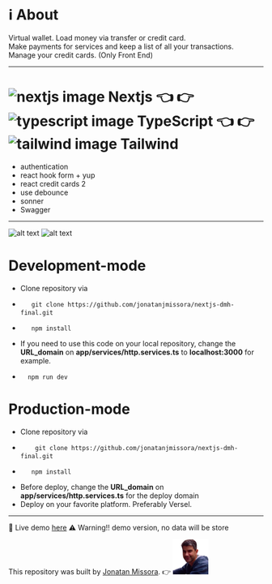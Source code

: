 # ℹ️ About 
Virtual wallet. 
Load money via transfer or credit card.  
Make payments for services and keep a list of all your transactions.  
Manage your credit cards.
(Only Front End)

****************************

# <img src="/public/nextjs-icon.svg" alt="nextjs image" width="50px" height="50px" /> Nextjs 👈 👉 <img src="/public/typescript-icon.svg" alt="typescript image" width="50px" height="50px" /> TypeScript 👈 👉 <img src="/public/tailwindcss-icon.svg" alt="tailwind image" width="50px" height="50px" /> Tailwind  

- authentication
- react hook form + yup
- react credit cards 2
- use debounce
- sonner
- Swagger

****************************

![alt text](/public/preview-desk.webp "preview image repository")
![alt text](/public/preview-mobil.webp "preview image repository")

Development-mode
=================
- Clone repository via
-        git clone https://github.com/jonatanjmissora/nextjs-dmh-final.git
-        npm install
- If you need to use this code on your local repository, change the **URL_domain** on **app/services/http.services.ts** to **localhost:3000** for example.
-       npm run dev

Production-mode
================
- Clone repository via
-         git clone https://github.com/jonatanjmissora/nextjs-dmh-final.git
-        npm install
- Before deploy, change the **URL_domain** on **app/services/http.services.ts** for the deploy domain
- Deploy on your favorite platform. Preferably Versel.

******************************

🔗 Live demo [here](https://nextjs-dmh-final-demo.vercel.app) ⚠ Warning!! demo version, no data will be store

This repository was built by [Jonatan Missora](https://github.com/jonatanjmissora).  👉  <img src="/public/avatar.webp" width="70px" height="auto" alt="avatar image"/> 
